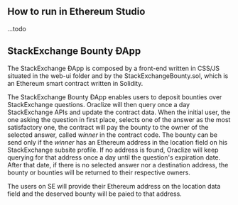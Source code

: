 


## How to run in Ethereum Studio
...todo

## StackExchange Bounty ÐApp

The StackExchange ÐApp is composed by a front-end written in CSS/JS situated in
the web-ui folder and by the StackExchangeBounty.sol, which is an Ethereum smart
contract written in Solidity.

The StackExchange Bounty ÐApp enables users to deposit bounties over StackExchange
questions. Oraclize will then query once a day StackExchange APIs and update the 
contract data. When the initial user, the one asking the question in first place, 
selects one of the answer as the most satisfactory one, the contract will pay the 
bounty to the owner of the selected answer, called *winner* in the contract code.
The bounty can be send only if the *winner* has an Ethereum address in the location 
field on his StackExchange subsite profile. If no address is found, Oraclize will 
keep querying for that address once a day until the question's expiration date. 
After that date, if there is no selected answer nor a destination address, the bounty 
or bounties will be returned to their respective owners.

The users on SE will provide their Ethereum address on the location data
field and the deserved bounty will be paied to that address.


